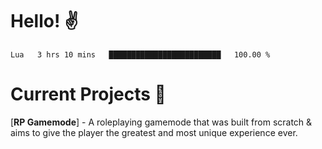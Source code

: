 # Hello! ✌️

<!--START_SECTION:waka-->
```text
Lua   3 hrs 10 mins   █████████████████████████   100.00 % 
```
<!--END_SECTION:waka-->

# Current Projects 🎨
[**RP Gamemode**] - A roleplaying gamemode that was built from scratch & aims to give the player the greatest and most unique experience ever.
